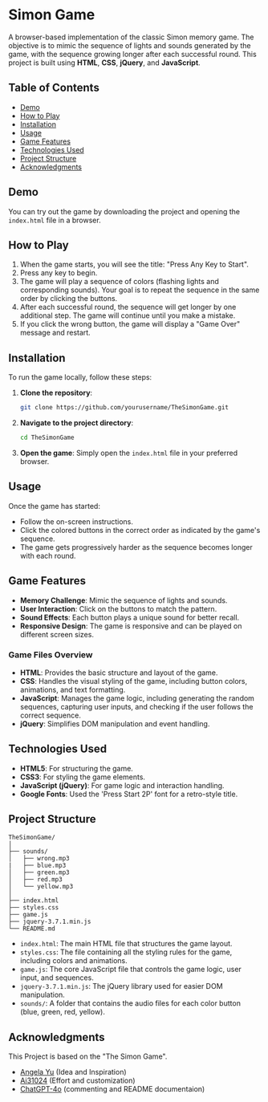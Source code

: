 # Simon Game

A browser-based implementation of the classic Simon memory game. The objective is to mimic the sequence of lights and sounds generated by the game, with the sequence growing longer after each successful round. This project is built using **HTML**, **CSS**, **jQuery**, and **JavaScript**.

## Table of Contents

- [Demo](#demo)
- [How to Play](#how-to-play)
- [Installation](#installation)
- [Usage](#usage)
- [Game Features](#game-features)
- [Technologies Used](#technologies-used)
- [Project Structure](#project-structure)
- [Acknowledgments](#acknowledgments)

## Demo

You can try out the game by downloading the project and opening the `index.html` file in a browser.

## How to Play

1. When the game starts, you will see the title: "Press Any Key to Start".
2. Press any key to begin.
3. The game will play a sequence of colors (flashing lights and corresponding sounds). Your goal is to repeat the sequence in the same order by clicking the buttons.
4. After each successful round, the sequence will get longer by one additional step. The game will continue until you make a mistake.
5. If you click the wrong button, the game will display a "Game Over" message and restart.

## Installation

To run the game locally, follow these steps:

1. **Clone the repository**:
   ```bash
   git clone https://github.com/yourusername/TheSimonGame.git
   ```

2. **Navigate to the project directory**:
   ```bash
   cd TheSimonGame
   ```

3. **Open the game**:
   Simply open the `index.html` file in your preferred browser.

## Usage

Once the game has started:
- Follow the on-screen instructions.
- Click the colored buttons in the correct order as indicated by the game's sequence.
- The game gets progressively harder as the sequence becomes longer with each round.

## Game Features

- **Memory Challenge**: Mimic the sequence of lights and sounds.
- **User Interaction**: Click on the buttons to match the pattern.
- **Sound Effects**: Each button plays a unique sound for better recall.
- **Responsive Design**: The game is responsive and can be played on different screen sizes.

### Game Files Overview

- **HTML**: Provides the basic structure and layout of the game.
- **CSS**: Handles the visual styling of the game, including button colors, animations, and text formatting.
- **JavaScript**: Manages the game logic, including generating the random sequences, capturing user inputs, and checking if the user follows the correct sequence.
- **jQuery**: Simplifies DOM manipulation and event handling.

## Technologies Used

- **HTML5**: For structuring the game.
- **CSS3**: For styling the game elements.
- **JavaScript (jQuery)**: For game logic and interaction handling.
- **Google Fonts**: Used the 'Press Start 2P' font for a retro-style title.

## Project Structure

```plaintext
TheSimonGame/
│
├── sounds/
│   ├── wrong.mp3
|   ├── blue.mp3
│   ├── green.mp3
│   ├── red.mp3
│   └── yellow.mp3
│
├── index.html
├── styles.css
├── game.js
├── jquery-3.7.1.min.js
└── README.md
```

- `index.html`: The main HTML file that structures the game layout.
- `styles.css`: The file containing all the styling rules for the game, including colors and animations.
- `game.js`: The core JavaScript file that controls the game logic, user input, and sequences.
- `jquery-3.7.1.min.js`: The jQuery library used for easier DOM manipulation.
- `sounds/`: A folder that contains the audio files for each color button (blue, green, red, yellow).

## Acknowledgments

This Project is based on the "The Simon Game".
- [Angela Yu](https://github.com/angelabauer) (Idea and Inspiration)
- [Ai31024](https://github.com/Ai31023) (Effort and customization)
- [ChatGPT-4o](https://chatgpt.com) (commenting and README documentaion)
